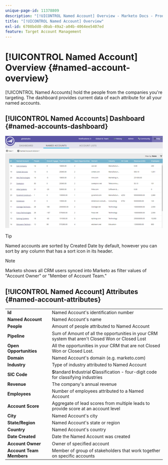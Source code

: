 ```yaml
---
unique-page-id: 11378809
description: "[!UICONTROL Named Account] Overview - Marketo Docs - Product Documentation"
title: "[!UICONTROL Named Account] Overview"
exl-id: 6708bdd8-d0ab-49a2-a04b-4064ee5407ed
feature: Target Account Management
---
```

# [!UICONTROL Named Account] Overview {#named-account-overview}

[!UICONTROL Named Accounts] hold the people from the companies you're targeting. The dashboard provides current data of each attribute for all your named accounts.

## [!UICONTROL Named Accounts] Dashboard {#named-accounts-dashboard}

![](assets/one.png)

>[!TIP]
>
>Named accounts are sorted by Created Date by default, however you can sort by any column that has a sort icon in its header.

>[!NOTE]
>
>Marketo shows all CRM users synced into Marketo as filter values of "Account Owner" or "Member of Account Team."

## [!UICONTROL Named Account] Attributes {#named-account-attributes}

<table>
 <tbody>
  <tr>
   <td><strong><span class="uicontrol">Id</span></strong></td>
   <td>Named Account's identification number</td>
  </tr>
  <tr>
   <td><strong><span class="uicontrol">Named Account</span></strong></td>
   <td>Named Account's name</td>
  </tr>
  <tr>
   <td><strong><span class="uicontrol">People</span></strong></td>
   <td>Amount of people attributed to Named Account</td>
  </tr>
  <tr>
   <td><strong><span class="uicontrol">Pipeline</span></strong></td>
   <td>Sum of Amount of all the opportunities in your CRM system that aren't Closed Won or Closed Lost</td>
  </tr>
  <tr>
   <td><strong><span class="uicontrol">Open Opportunities</span></strong></td>
   <td>All the opportunities in your CRM that are not Closed Won or Closed Lost.</td>
  </tr>
  <tr>
   <td><strong><span class="uicontrol">Domain</span></strong></td>
   <td>Named Account's domain (e.g. marketo.com)</td>
  </tr>
  <tr>
   <td><strong><span class="uicontrol">Industry</span></strong></td>
   <td>Type of industry attributed to Named Account</td>
  </tr>
  <tr>
   <td><strong><span class="uicontrol">SIC Code</span></strong></td>
   <td><span><strong>S</strong>tandard <strong>I</strong>ndustrial <strong>C</strong>lassification - four-digit code for classifying industries<br></span></td>
  </tr>
  <tr>
   <td><strong><span class="uicontrol">Revenue</span></strong></td>
   <td>The company's annual revenue</td>
  </tr>
  <tr>
   <td><strong><span class="uicontrol">Employees</span></strong></td>
   <td>Number of employees attributed to a Named Account</td>
  </tr>
  <tr>
   <td colspan="1"><strong><span class="uicontrol">Account Score</span></strong></td>
   <td colspan="1">Aggregate of lead scores from multiple leads to provide score at an account level</td>
  </tr>
  <tr>
   <td colspan="1"><strong><span class="uicontrol">City</span></strong></td>
   <td colspan="1">Named Account's city</td>
  </tr>
  <tr>
   <td colspan="1"><strong><span class="uicontrol">State/Region</span></strong></td>
   <td colspan="1">Named Account's state or region</td>
  </tr>
  <tr>
   <td colspan="1"><strong><span class="uicontrol">Country</span></strong></td>
   <td colspan="1">Named Account's country</td>
  </tr>
  <tr>
   <td colspan="1"><strong><span class="uicontrol">Date Created</span></strong></td>
   <td colspan="1">Date the Named Account was created</td>
  </tr>
  <tr>
   <td colspan="1"><strong><span class="uicontrol">Account Owner</span></strong></td>
   <td colspan="1">Owner of specified account</td>
  </tr>
  <tr>
   <td colspan="1"><strong><span class="uicontrol">Account Team Members</span></strong></td>
   <td colspan="1">Member of group of stakeholders that work together on specific accounts</td>
  </tr>
 </tbody>
</table>
